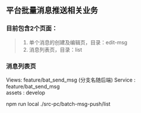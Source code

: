## 平台批量消息推送相关业务

### 目前包含2个页面：
> 1. 单个消息的创建及编辑页，目录：edit-msg
> 2. 消息列表页，目录：list


### 消息列表页

Views:    feature/bat_send_msg  (分支名随后端) 
Service : feature/bat_send_msg  
assets :  develop 

npm run local ./src-pc/batch-msg-push/list